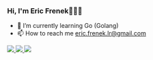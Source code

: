 ### Hi, I'm Eric Frenek👋🧑‍💻
  



- 🌱 I’m currently learning Go (Golang)
- 📫 How to reach me eric.frenek.lr@gmail.com
<p align="left">
  <a href="https://www.facebook.com/eric.lopez.946660">
    <img src="https://img.icons8.com/color/48/000000/facebook.png"/>
  </a>
  <a href="https://twitter.com/TU_USUARIO">
    <img src="https://img.icons8.com/color/48/000000/twitter.png"/>
  </a>
  <a href="https://www.linkedin.com/in/TU_USUARIO/">
    <img src="https://img.icons8.com/color/48/000000/linkedin.png"/>
  </a>
</p>


  
